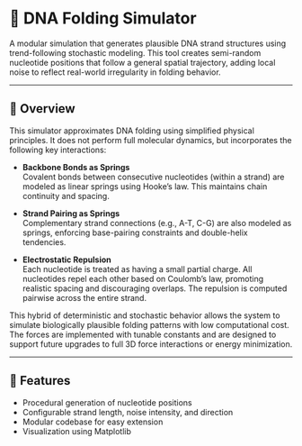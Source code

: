 # 🧬 DNA Folding Simulator

A modular simulation that generates plausible DNA strand structures using trend-following stochastic modeling. This tool creates semi-random nucleotide positions that follow a general spatial trajectory, adding local noise to reflect real-world irregularity in folding behavior.

---

## 📖 Overview
This simulator approximates DNA folding using simplified physical principles. It does not perform full molecular dynamics, but incorporates the following key interactions:

- **Backbone Bonds as Springs**  
  Covalent bonds between consecutive nucleotides (within a strand) are modeled as linear springs using Hooke’s law. This maintains chain continuity and spacing.

- **Strand Pairing as Springs**  
  Complementary strand connections (e.g., A-T, C-G) are also modeled as springs, enforcing base-pairing constraints and double-helix tendencies.

- **Electrostatic Repulsion**  
  Each nucleotide is treated as having a small partial charge. All nucleotides repel each other based on Coulomb’s law, promoting realistic spacing and discouraging overlaps. The repulsion is computed pairwise across the entire strand.

This hybrid of deterministic and stochastic behavior allows the system to simulate biologically plausible folding patterns with low computational cost. The forces are implemented with tunable constants and are designed to support future upgrades to full 3D force interactions or energy minimization.

---

## 🚀 Features

- Procedural generation of nucleotide positions
- Configurable strand length, noise intensity, and direction
- Modular codebase for easy extension
- Visualization using Matplotlib
